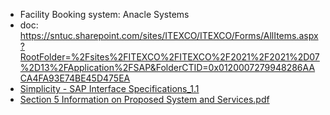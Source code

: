 - Facility Booking system: Anacle Systems
- doc: https://sntuc.sharepoint.com/sites/ITEXCO/ITEXCO/Forms/AllItems.aspx?RootFolder=%2Fsites%2FITEXCO%2FITEXCO%2F2021%2F2021%2D07%2D13%2FApplication%2FSAP&FolderCTID=0x0120007279948286AACA4FA93E74BE45D475EA
- [Simplicity - SAP Interface Specifications_1.1](https://sntuc.sharepoint.com/:w:/r/sites/ITEXCO/_layouts/15/Doc.aspx?sourcedoc=%7B6422167E-1723-47B8-BE9E-E50BA2CC3A34%7D&file=Simplicity%20-%20SAP%20Interface%20Specifications_1.1.docx&action=default&mobileredirect=true&DefaultItemOpen=1)
- [Section 5 Information on Proposed System and Services.pdf](https://sntuc.sharepoint.com/:b:/r/sites/itd/ItdOnly/IT%20Project/Archive%20Old%20Project/Data%20Exchange/Facility%20Booking%20(2014)/B.%20Tender%20Evaluation%20Reports/Anacle%27s%20proposal/Section%205%20Information%20on%20Proposed%20System%20and%20Services.pdf?csf=1&web=1&e=mF2BMs)